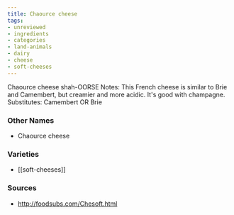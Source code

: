 ```yaml
---
title: Chaource cheese
tags:
- unreviewed
- ingredients
- categories
- land-animals
- dairy
- cheese
- soft-cheeses
---
```

Chaource cheese shah-OORSE Notes: This French cheese is similar to Brie and Camembert, but creamier and more acidic. It's good with champagne. Substitutes: Camembert OR Brie

### Other Names

* Chaource cheese

### Varieties

* [[soft-cheeses]]

### Sources
* http://foodsubs.com/Chesoft.html
